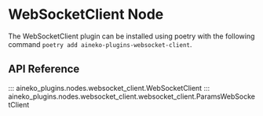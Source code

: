 # WebSocketClient Node

The WebSocketClient plugin can be installed using poetry with the following command `poetry add aineko-plugins-websocket-client`.

## API Reference

::: aineko_plugins.nodes.websocket_client.WebSocketClient
::: aineko_plugins.nodes.websocket_client.websocket_client.ParamsWebSocketClient
